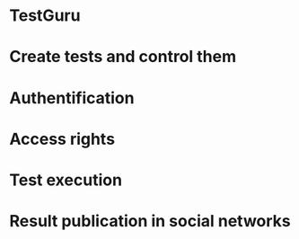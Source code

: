 # TestGuru

<h1>Create tests and control them</h1>
<h1>Authentification</h1>
<h1>Access rights</h1>
<h1>Test execution</h1>
<h1>Result publication in social networks</h1>

